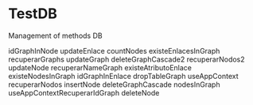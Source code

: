 # TestDB
Management of methods DB

idGraphInNode
updateEnlace
countNodes
existeEnlacesInGraph
recuperarGraphs
updateGraph
deleteGraphCascade2
recuperarNodos2
updateNode
recuperarNameGraph
existeAtributoEnlace
existeNodesInGraph
idGraphInEnlace
dropTableGraph
useAppContext
recuperarNodos
insertNode
deleteGraphCascade
nodesInGraph
useAppContextRecuperarIdGraph
deleteNode
